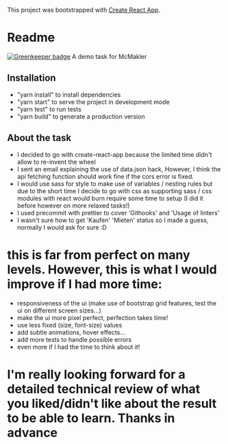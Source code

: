 This project was bootstrapped with [Create React App](https://github.com/facebookincubator/create-react-app).

# Readme

[![Greenkeeper badge](https://badges.greenkeeper.io/a7madgamal/McMakler_demo.svg)](https://greenkeeper.io/)
A demo task for McMakler

## Installation
- "yarn install" to install dependencies
- "yarn start" to serve the project in development mode
- "yarn test" to run tests
- "yarn build" to generate a production version

## About the task

- I decided to go with create-react-app because the limited time didn't allow to re-invent the wheel 
- I sent an email explaining the use of data.json hack, However, I think the api fetching function should work fine if the cors error is fixed.
- I would use sass for style to make use of variables / nesting rules but due to the short time I decide to go with css as supporting sass / css modules with react would burn require some time to setup (I did it before however on more relaxed tasks!)
- I used precommit with prettier to cover 'Githooks' and 'Usage of linters'
- I wasn't sure how to get 'Kaufen' 'Mieten' status so I made a guess, normally I would ask for sure :D
# this is far from perfect on many levels. However, this is what I would improve if I had more time:
  - responsiveness of the ui (make use of bootstrap grid features, test the ui on different screen sizes...)
  - make the ui more pixel perfect, perfection takes time!
  - use less fixed (size, font-size) values
  - add subtle animations, hover effects...
  - add more tests to handle possible errors
  - even more if I had the time to think about it!

# I'm really looking forward for a detailed technical review of what you liked/didn't like about the result to be able to learn. Thanks in advance